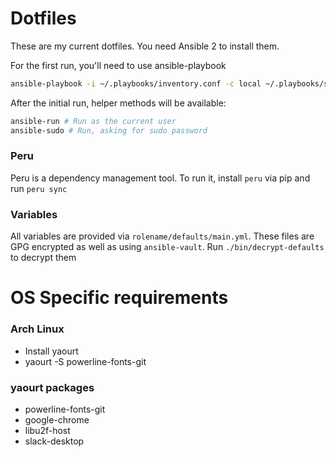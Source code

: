 # Dotfiles

These are my current dotfiles. You need Ansible 2 to install them.

For the first run, you'll need to use ansible-playbook

```bash
ansible-playbook -i ~/.playbooks/inventory.conf -c local ~/.playbooks/site.yml --ask-vault-pass
```

After the initial run, helper methods will be available:

```bash
ansible-run # Run as the current user
ansible-sudo # Run, asking for sudo password
```

### Peru
Peru is a dependency management tool. To run it, install `peru` via pip and
run `peru sync`

### Variables
All variables are provided via `rolename/defaults/main.yml`. These files are
GPG encrypted as well as using `ansible-vault`. Run `./bin/decrypt-defaults` to
decrypt them


# OS Specific requirements

### Arch Linux

* Install yaourt
* yaourt -S powerline-fonts-git

### yaourt packages

* powerline-fonts-git
* google-chrome
* libu2f-host
* slack-desktop
